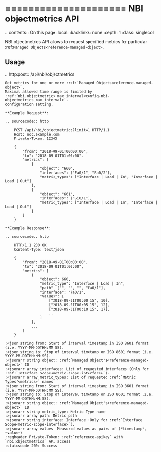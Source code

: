 

=====================
NBI objectmetrics API
=====================

.. contents:: On this page
    :local:
    :backlinks: none
    :depth: 1
    :class: singlecol

NBI objectmetrics API allows to request specified metrics
for particular :ref:`Managed Objects<reference-managed-object>`.



Usage
-----

.. http:post:: /api/nbi/objectmetrics

    Get metrics for one or more :ref:`Managed Objects<reference-managed-object>`.
    Maximal allowed time range is limited by
    :ref:`nbi.objectmetrics_max_interval<config-nbi-objectmetrics_max_interval>`.
    configuration setting.

    **Example Request**:

    .. sourcecode:: http

        POST /api/nbi/objectmetrics?limit=1 HTTP/1.1
        Host: noc.example.com
        Private-Token: 12345

        {
            "from": "2018-09-01T00:00:00",
            "to": "2018-09-01T01:00:00",
            "metrics": [
                {
                    "object": "660",
                    "interfaces": ["Fa0/1", "Fa0/2"],
                    "metric_types": ["Interface | Load | In", "Interface | Load | Out"]
                },
                {
                    "object": "661",
                    "interfaces": ["Gi0/1"],
                    "metric_types": ["Interface | Load | In", "Interface | Load | Out"]
                }
            ]
        }

    **Example Response**:

    .. sourcecode:: http

        HTTP/1.1 200 OK
        Content-Type: text/json

        {
            "from": "2018-09-01T00:00:00",
            "to": "2018-09-01T01:00:00",
            "metrics": [
                {
                    "object": 660,
                    "metric_type": "Interface | Load | In",
                    "path": ["", "", "", "Fa0/1"],
                    "interface": "Fa0/1",
                    "values": [
                        ["2018-09-01T00:00:15", 10],
                        ["2018-09-01T00:05:15", 12],
                        ["2018-09-01T00:10:15", 17],
                        ...
                    ]
                },
                ...
            ]
        }

    :<json string from: Start of interval timestamp in ISO 8601 format (i.e. YYYY-MM-DDTHH:MM:SS).
    :<json string to: Stop of interval timetamp on ISO 8601 format (i.e. YYYY-MM-DDTHH:MM:SS).
    :<jsonarr string object: :ref:`Managed Object's<reference-managed-object>` ID
    :<jsonarr array interfaces: List of requested interfaces (Only for :ref:`Interface Scope<metric-scope-interface>`).
    :<jsonarr array metric_types: List of requested :ref:`Metric Types'<metrics>` names
    :>json string from: Start of interval timestamp in ISO 8601 format (i.e. YYYY-MM-DDTHH:MM:SS).
    :>json string to: Stop of interval timetamp on ISO 8601 format (i.e. YYYY-MM-DDTHH:MM:SS).
    :>jsonarr string object: :ref:`Managed Object's<reference-managed-object>` ID
    :>jsonarr string metric_type: Metric Type name
    :>jsonarr array path: Metric path
    :>jsonarr string interface: Interface (Only for :ref:`Interface Scope<metric-scope-interface>`).
    :>jsonarr array values: Measured values as pairs of (*timestamp*, *value*)
    :reqheader Private-Token: :ref:`reference-apikey` with `nbi:objectmetrics` API access
    :statuscode 200: Success
